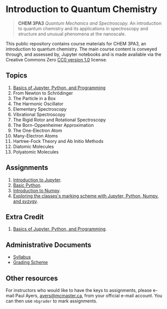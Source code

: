 # Introduction to Quantum Chemistry

> **CHEM 3PA3** *Quantum Mechanics and Spectroscopy.* An introduction to quantum chemistry and its applications in spectroscopy and structure and unusual phenomena at the nanoscale.

This public repository contains course materials for CHEM 3PA3, an introduction to quantum chemistry. The main course content is conveyed through, and assessed by, Jupyter notebooks and is made available via the Creative Commons Zero [CC0 version 1.0](LICENSE) license.

## Topics

1. [Basics of Jupyter, Python, and Programming](notes/jupyter.md)
1. From Newton to Schrödinger
1. The Particle in a Box
1. The Harmonic Oscillator
1. Elementary Spectroscopy
1. Vibrational Spectroscopy
1. The Rigid Rotor and Rotational Spectroscopy
1. The Born-Oppenheimer Approximation
1. The One-Electron Atom
1. Many-Electron Atoms
1. Hartree-Fock Theory and Ab Initio Methods
1. Diatomic Molecules
1. Polyatomic Molecules

## Assignments
1. [Introduction to Jupyter](assignments/Jupyter.md).
2. [Basic Python](assignments/python.md).
3. [Introduction to Numpy](assignments/numpy.md).
4. [Exploring the classes's marking scheme with Jupyter, Python, Numpy, and syzygy](assignments/syzygy.md).

## Extra Credit

1. [Basics of Jupyter, Python, and Programming](extracredit/programming.md).

## Administrative Documents

- [Syllabus](documents/syllabus.pdf)
- [Grading Scheme](notes/grading.ipynb)

## Other resources

For instructors who would like to have the keys to assignments, please e-mail Paul Ayers, <ayers@mcmaster.ca>, from your official e-mail account. You can then use `nbgrader` to mark assignments.
